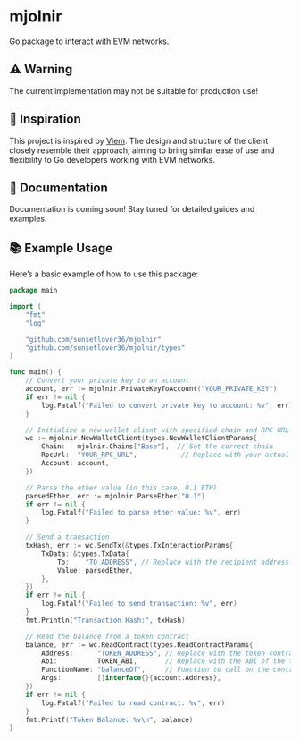 # mjolnir
Go package to interact with EVM networks.

## ⚠️ Warning
The current implementation may not be suitable for production use!

## 🎨 Inspiration
This project is inspired by [Viem](https://github.com/wevm/viem). The design and structure of the client closely resemble their approach, aiming to bring similar ease of use and flexibility to Go developers working with EVM networks.

## 📖 Documentation
Documentation is coming soon! Stay tuned for detailed guides and examples.

## 📚 Example Usage
Here’s a basic example of how to use this package:

```go
package main

import (
	"fmt"
	"log"

	"github.com/sunsetlover36/mjolnir"
	"github.com/sunsetlover36/mjolnir/types"
)

func main() {
	// Convert your private key to an account
	account, err := mjolnir.PrivateKeyToAccount("YOUR_PRIVATE_KEY")
	if err != nil {
		log.Fatalf("Failed to convert private key to account: %v", err)
	}

	// Initialize a new wallet client with specified chain and RPC URL
	wc := mjolnir.NewWalletClient(types.NewWalletClientParams{
		Chain:   mjolnir.Chains["Base"],  // Set the correct chain
		RpcUrl:  "YOUR_RPC_URL",           // Replace with your actual RPC URL
		Account: account,
	})

	// Parse the ether value (in this case, 0.1 ETH)
	parsedEther, err := mjolnir.ParseEther("0.1")
	if err != nil {
		log.Fatalf("Failed to parse ether value: %v", err)
	}

	// Send a transaction
	txHash, err := wc.SendTx(&types.TxInteractionParams{
		TxData: &types.TxData{
			To:    "TO_ADDRESS", // Replace with the recipient address
			Value: parsedEther,
		},
	})
	if err != nil {
		log.Fatalf("Failed to send transaction: %v", err)
	}
	fmt.Println("Transaction Hash:", txHash)

	// Read the balance from a token contract
	balance, err := wc.ReadContract(types.ReadContractParams{
		Address:      "TOKEN_ADDRESS", // Replace with the token contract address
		Abi:          TOKEN_ABI,       // Replace with the ABI of the token contract
		FunctionName: "balanceOf",     // Function to call on the contract
		Args:         []interface{}{account.Address},
	})
	if err != nil {
		log.Fatalf("Failed to read contract: %v", err)
	}
	fmt.Printf("Token Balance: %v\n", balance)
}
```
